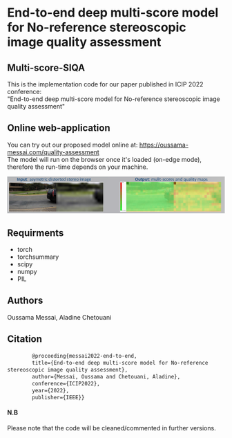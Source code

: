 
# End-to-end deep multi-score model for No-reference stereoscopic image quality assessment </br>
## Multi-score-SIQA </br>

This is the implementation code for our paper published in ICIP 2022 conference: </br>
"End-to-end deep multi-score model for No-reference stereoscopic image quality assessment"

## Online web-application

You can try out our proposed model online at: https://oussama-messai.com/quality-assessment </br>
The model will run on the browser once it's loaded (on-edge mode), therefore the run-time depends on your machine. </br>

![image](https://github.com/o-messai/multi-score-SIQA/blob/main/results/online.png?raw=true)

## Requirments

- torch </br>
- torchsummary </br>
- scipy </br>
- numpy </br> 
- PIL </br>

## Authors
Oussama Messai, Aladine Chetouani

## Citation

            @proceeding{messai2022-end-to-end,
            title={End-to-end deep multi-score model for No-reference stereoscopic image quality assessment},
            author={Messai, Oussama and Chetouani, Aladine},
            conference={ICIP2022},
            year={2022},
            publisher={IEEE}}

#### N.B
Please note that the code will be cleaned/commented in further versions.
